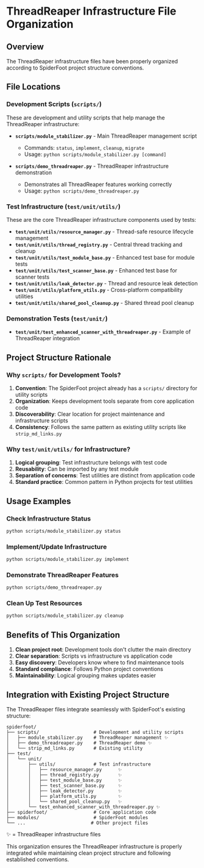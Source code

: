 # ThreadReaper Infrastructure File Organization

## Overview

The ThreadReaper infrastructure files have been properly organized according to SpiderFoot project structure conventions.

## File Locations

### Development Scripts (`scripts/`)
These are development and utility scripts that help manage the ThreadReaper infrastructure:

- **`scripts/module_stabilizer.py`** - Main ThreadReaper management script
  - Commands: `status`, `implement`, `cleanup`, `migrate`
  - Usage: `python scripts/module_stabilizer.py [command]`
  
- **`scripts/demo_threadreaper.py`** - ThreadReaper infrastructure demonstration
  - Demonstrates all ThreadReaper features working correctly
  - Usage: `python scripts/demo_threadreaper.py`

### Test Infrastructure (`test/unit/utils/`)
These are the core ThreadReaper infrastructure components used by tests:

- **`test/unit/utils/resource_manager.py`** - Thread-safe resource lifecycle management
- **`test/unit/utils/thread_registry.py`** - Central thread tracking and cleanup
- **`test/unit/utils/test_module_base.py`** - Enhanced test base for module tests
- **`test/unit/utils/test_scanner_base.py`** - Enhanced test base for scanner tests
- **`test/unit/utils/leak_detector.py`** - Thread and resource leak detection
- **`test/unit/utils/platform_utils.py`** - Cross-platform compatibility utilities
- **`test/unit/utils/shared_pool_cleanup.py`** - Shared thread pool cleanup

### Demonstration Tests (`test/unit/`)
- **`test/unit/test_enhanced_scanner_with_threadreaper.py`** - Example of ThreadReaper integration

## Project Structure Rationale

### Why `scripts/` for Development Tools?

1. **Convention**: The SpiderFoot project already has a `scripts/` directory for utility scripts
2. **Organization**: Keeps development tools separate from core application code
3. **Discoverability**: Clear location for project maintenance and infrastructure scripts
4. **Consistency**: Follows the same pattern as existing utility scripts like `strip_md_links.py`

### Why `test/unit/utils/` for Infrastructure?

1. **Logical grouping**: Test infrastructure belongs with test code
2. **Reusability**: Can be imported by any test module
3. **Separation of concerns**: Test utilities are distinct from application code
4. **Standard practice**: Common pattern in Python projects for test utilities

## Usage Examples

### Check Infrastructure Status
```bash
python scripts/module_stabilizer.py status
```

### Implement/Update Infrastructure
```bash
python scripts/module_stabilizer.py implement
```

### Demonstrate ThreadReaper Features
```bash
python scripts/demo_threadreaper.py
```

### Clean Up Test Resources
```bash
python scripts/module_stabilizer.py cleanup
```

## Benefits of This Organization

1. **Clean project root**: Development tools don't clutter the main directory
2. **Clear separation**: Scripts vs infrastructure vs application code
3. **Easy discovery**: Developers know where to find maintenance tools
4. **Standard compliance**: Follows Python project conventions
5. **Maintainability**: Logical grouping makes updates easier

## Integration with Existing Project Structure

The ThreadReaper files integrate seamlessly with SpiderFoot's existing structure:

```
spiderfoot/
├── scripts/                    # Development and utility scripts
│   ├── module_stabilizer.py    # ThreadReaper management ✨
│   ├── demo_threadreaper.py    # ThreadReaper demo ✨
│   └── strip_md_links.py       # Existing utility
├── test/
│   └── unit/
│       ├── utils/              # Test infrastructure
│       │   ├── resource_manager.py      ✨
│       │   ├── thread_registry.py       ✨
│       │   ├── test_module_base.py      ✨
│       │   ├── test_scanner_base.py     ✨
│       │   ├── leak_detector.py         ✨
│       │   ├── platform_utils.py        ✨
│       │   └── shared_pool_cleanup.py   ✨
│       └── test_enhanced_scanner_with_threadreaper.py ✨
├── spiderfoot/                 # Core application code
├── modules/                    # SpiderFoot modules
└── ...                        # Other project files
```

✨ = ThreadReaper infrastructure files

This organization ensures the ThreadReaper infrastructure is properly integrated while maintaining clean project structure and following established conventions.

